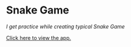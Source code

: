 # Snake Game
*I get practice while creating typical Snake Game*

[Click here to view the app.](https://ez4navi.github.io/snakegame/)
